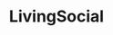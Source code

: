 ---
facebook: https://facebook.com/livingsocial
logohandle: livingsocial
sort: livingsocial
title: LivingSocial
twitter: https://x.com/livingsocial
website: https://www.livingsocial.com/
wikipedia: https://en.wikipedia.org/wiki/LivingSocial
---